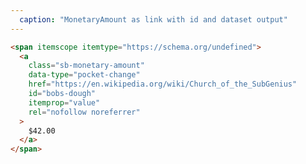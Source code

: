 ```yaml
---
  caption: "MonetaryAmount as link with id and dataset output"
---
```


<!-- markdownlint-disable MD041 -->
<!-- dprint-ignore -->
```html
<span itemscope itemtype="https://schema.org/undefined">
  <a
    class="sb-monetary-amount"
    data-type="pocket-change"
    href="https://en.wikipedia.org/wiki/Church_of_the_SubGenius"
    id="bobs-dough"
    itemprop="value"
    rel="nofollow noreferrer"
  >
    $42.00
  </a>
</span>
```
